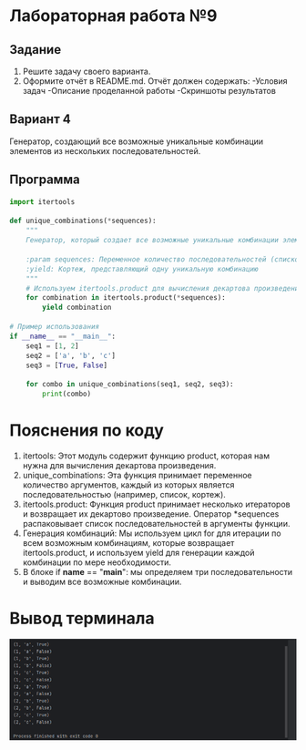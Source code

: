 # Лабораторная работа №9
## Задание
1. Решите задачу своего варианта.
2. Оформите отчёт в README.md. Отчёт должен содержать:
-Условия задач
-Описание проделанной работы
-Скриншоты результатов
## Вариант 4
Генератор, создающий все возможные уникальные комбинации элементов из нескольких последовательностей.
## Программа
``` py
import itertools

def unique_combinations(*sequences):
    """
    Генератор, который создает все возможные уникальные комбинации элементов из нескольких последовательностей.

    :param sequences: Переменное количество последовательностей (списков, кортежей и т.д.)
    :yield: Кортеж, представляющий одну уникальную комбинацию
    """
    # Используем itertools.product для вычисления декартова произведения
    for combination in itertools.product(*sequences):
        yield combination

# Пример использования
if __name__ == "__main__":
    seq1 = [1, 2]
    seq2 = ['a', 'b', 'c']
    seq3 = [True, False]

    for combo in unique_combinations(seq1, seq2, seq3):
        print(combo)
```
# Пояснения по коду
1. itertools: Этот модуль содержит функцию product, которая нам нужна для вычисления декартова произведения.
2. unique_combinations: Эта функция принимает переменное количество аргументов, каждый из которых является последовательностью (например, список, кортеж).
3. itertools.product: Функция product принимает несколько итераторов и возвращает их декартово произведение. Оператор *sequences распаковывает список последовательностей в аргументы функции.
4. Генерация комбинаций: Мы используем цикл for для итерации по всем возможным комбинациям, которые возвращает itertools.product, и используем yield для генерации каждой комбинации по мере необходимости.
5. В блоке if __name__ == "__main__": мы определяем три последовательности и выводим все возможные комбинации.
# Вывод терминала
![result](result_lab9.png)
